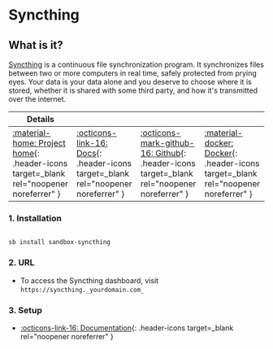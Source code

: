 # Syncthing

## What is it?

[Syncthing](https://syncthing.net/) is a continuous file synchronization program. It synchronizes files between two or more computers in real time, safely protected from prying eyes. Your data is your data alone and you deserve to choose where it is stored, whether it is shared with some third party, and how it's transmitted over the internet.

| Details     |             |             |             |
|-------------|-------------|-------------|-------------|
| [:material-home: Project home](https://syncthing.comnet/){: .header-icons target=_blank rel="noopener noreferrer" } | [:octicons-link-16: Docs](https://docs.syncthing.net/){: .header-icons target=_blank rel="noopener noreferrer" } | [:octicons-mark-github-16: Github](https://github.com/syncthing/syncthing){: .header-icons target=_blank rel="noopener noreferrer" } | [:material-docker: Docker](https://hub.docker.com/r/linuxserver/syncthing){: .header-icons target=_blank rel="noopener noreferrer" }|

### 1. Installation

``` shell

sb install sandbox-syncthing

```

### 2. URL

- To access the Syncthing dashboard, visit `https://syncthing._yourdomain.com_`

### 3. Setup

- [:octicons-link-16: Documentation](https://docs.syncthing.net/){: .header-icons target=_blank rel="noopener noreferrer" }
